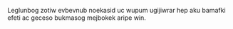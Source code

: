 Leglunbog zotiw evbevnub noekasid uc wupum ugijiwrar hep aku bamafki efeti ac geceso bukmasog mejbokek aripe win.